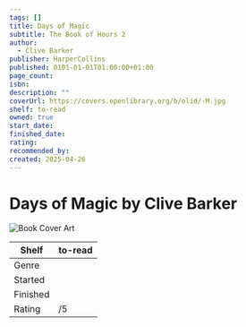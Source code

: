 ```yaml
---
tags: []
title: Days of Magic
subtitle: The Book of Hours 2
author:
  - Clive Barker
publisher: HarperCollins
published: 0101-01-01T01:00:00+01:00
page_count: 
isbn: 
description: ""
coverUrl: https://covers.openlibrary.org/b/olid/-M.jpg
shelf: to-read
owned: true
start_date: 
finished_date: 
rating: 
recommended_by: 
created: 2025-04-26
---
```


# Days of Magic by Clive Barker

![Book Cover Art](https://covers.openlibrary.org/b/olid/-M.jpg)

| Shelf | to-read |
| --- | --- |
| Genre |  |
| Started |  |
| Finished |  |
| Rating | /5 |


